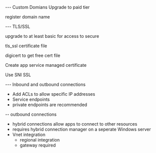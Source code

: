--- Custom Domians
Upgrade to paid tier

register domain name

--- TLS/SSL

upgrade to at least basic for access to secure

tls_ssl certificate file

digicert to get free cert file

Create app service managed certificate

Use SNI SSL

--- Inbound and outbound connections

- Add ACLs to allow specific IP addresses
- Service endpoints
- private endpoints are recommended

-- outbound connections
- hybrid connections allow apps to connect to other resources
- requires hybrid connection manager on a seperate Windows server
- Vnet integration
  - regional integration
  - gateway required